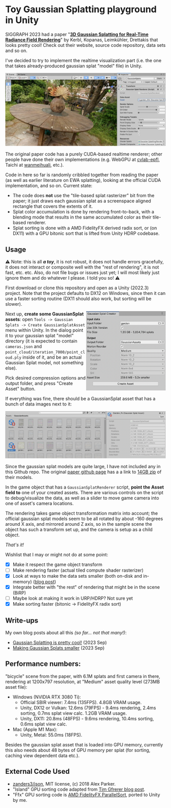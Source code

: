 # Toy Gaussian Splatting playground in Unity

SIGGRAPH 2023 had a paper "[**3D Gaussian Splatting for Real-Time Radiance Field Rendering**](https://repo-sam.inria.fr/fungraph/3d-gaussian-splatting/)" by Kerbl, Kopanas, Leimkühler, Drettakis that looks pretty cool!
Check out their website, source code repository, data sets and so on.

I've decided to try to implement the realtime visualization part (i.e. the one that takes already-produced gaussian splat "model" file) in Unity.

![Screenshot](/Doc/shotOverview.jpg?raw=true "Screenshot")

The original paper code has a purely CUDA-based realtime renderer; other
people have done their own implementations (e.g. WebGPU at [cvlab-epfl](https://github.com/cvlab-epfl/gaussian-splatting-web), Taichi at [wanmeihuali](https://github.com/wanmeihuali/taichi_3d_gaussian_splatting), etc.).

Code in here so far is randomly cribbled together from reading the paper (as well as earlier literature on EWA splatting), looking at the official CUDA implementation, and so on. Current state:
- The code does **not** use the "tile-based splat rasterizer" bit from the paper; it just draws each gaussian splat as a screenspace aligned rectangle that covers the extents of it.
- Splat color accumulation is done by rendering front-to-back, with a blending mode that results in the same accumulated color as their tile-based renderer.
- Splat sorting is done with a AMD FidelityFX derived radix sort, or (on DX11) with a GPU bitonic sort that is lifted from Unity HDRP codebase.

## Usage

:warning: Note: this is all _**a toy**_, it is not robust, it does not handle errors gracefully, it does not interact or composite well with the "rest of rendering", it is not fast, etc. etc. Also, do not file bugs or issues just yet; I will most likely just ignore them and do whatever I please. I told you so! :warning:

First download or clone this repository and open as a Unity (2022.3) project. Note that the project defaults to DX12 on Windows,
since then it can use a faster sorting routine (DX11 should also work, but sorting will be slower).

<img align="right" src="Doc/shotAssetCreator.png" width="250px">

Next up, **create some GaussianSplat assets**: open `Tools -> Gaussian Splats -> Create GaussianSplatAsset` menu within Unity. In the dialog point it to
your gaussian splat "model" directory (it is expected to contain `cameras.json` and `point_cloud/iteration_7000/point_cloud.ply` inside of it,
and be an actual Gaussian Splat model, not something else).

Pick desired compression options and output folder, and press "Create Asset" button.

If everything was fine, there should be a GaussianSplat asset that has a bunch of data images next to it:

<img src="Doc/shotAsset.png" width="600px">

Since the gaussian splat models are quite large, I have not included any in this Github repo. The original
[paper github page](https://github.com/graphdeco-inria/gaussian-splatting) has a a link to
[14GB zip](https://repo-sam.inria.fr/fungraph/3d-gaussian-splatting/datasets/pretrained/models.zip) of their models.


In the game object that has a `GaussianSplatRenderer` script, **point the Asset field to** one of your created assets.
There are various controls on the script to debug/visualize the data, as well as a slider to move game camera into one of asset's camera
locations.

The rendering takes game object transformation matrix into account; the official gaussian splat models seem to be all rotated by about
-160 degrees around X axis, and mirrored around Z axis, so in the sample scene the object has such a transform set up, and the camera is setup as a
child object.


_That's it!_

Wishlist that I may or might not do at some point:
- [x] Make it respect the game object transform
- [ ] Make rendering faster (actual tiled compute shader rasterizer)
- [x] Look at ways to make the data sets smaller (both on-disk and in-memory) ([blog post](https://aras-p.info/blog/2023/09/13/Making-Gaussian-Splats-smaller/))
- [x] Integrate better with "the rest" of rendering that might be in the scene (BiRP)
- [ ] Maybe look at making it work in URP/HDRP? Not sure yet
- [x] Make sorting faster (bitonic -> FidelityFX radix sort)

## Write-ups

My own blog posts about all this _(so far... not that many!)_:
* [Gaussian Splatting is pretty cool!](https://aras-p.info/blog/2023/09/05/Gaussian-Splatting-is-pretty-cool/) (2023 Sep)
* [Making Gaussian Splats smaller](https://aras-p.info/blog/2023/09/13/Making-Gaussian-Splats-smaller/) (2023 Sep)

## Performance numbers:

"bicycle" scene from the paper, with 6.1M splats and first camera in there, rendering at 1200x797 resolution,
at "Medium" asset quality level (273MB asset file):

* Windows (NVIDIA RTX 3080 Ti):
  * Official SBIR viewer: 7.4ms (135FPS). 4.8GB VRAM usage.
  * Unity, DX12 or Vulkan: 12.6ms (79FPS) - 9.4ms rendering, 2.4ms sorting, 0.7ms splat view calc. 1.2GB VRAM usage.
  * Unity, DX11: 20.8ms (48FPS) - 9.6ms rendering, 10.4ms sorting, 0.6ms splat view calc.
* Mac (Apple M1 Max):
  * Unity, Metal: 55.0ms (18FPS).

Besides the gaussian splat asset that is loaded into GPU memory, currently this also needs about 48 bytes of GPU memory
per splat (for sorting, caching view dependent data etc.).


## External Code Used

- [zanders3/json](https://github.com/zanders3/json), MIT license, (c) 2018 Alex Parker.
- "Island" GPU sorting code adapted from [Tim Gfrerer blog post](https://poniesandlight.co.uk/reflect/bitonic_merge_sort/).
- "Ffx" GPU sorting code is [AMD FidelityFX ParallelSort](https://github.com/GPUOpen-Effects/FidelityFX-ParallelSort), ported to Unity by me.
